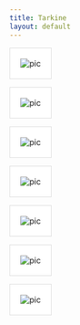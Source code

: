 ```yaml
---
title: Tarkine
layout: default
---
```



<style>
img {

    border: 1px solid #ddd;

    padding: 18px; 

    background-color:#ffffff;
}
</style>



![pic](/public/images/Atkinson_50163218/best/9044-010.jpg)


![pic](/public/images/Atkinson_50163218/best/9045-004.jpg)

<!-- ![pic](/public/images/Atkinson_50163218/best/9045-021.jpg) -->

![pic](/public/images/Atkinson_50163218/best/9045-022.jpg)


![pic](/public/images/Atkinson_50163218/best/9045-018.jpg)


![pic](/public/images/Atkinson_50163218/best/9044-011.jpg)

![pic](/public/images/Atkinson_50163218/best/9045-011.jpg) 

![pic](/public/images/Atkinson_50163218/best//9047-021.jpg) 



